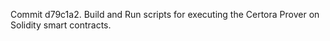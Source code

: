 Commit d79c1a2.                    Build and Run scripts for executing the Certora Prover on Solidity smart contracts.